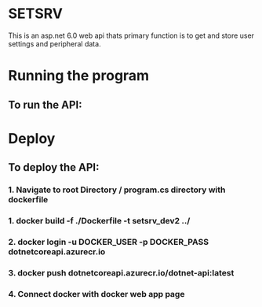 # SETSRV
This is an asp.net 6.0 web api thats primary function is to get and store user settings and peripheral data.

# Running the program
## To run the API:

# Deploy
## To deploy the API:
### 1. Navigate to root Directory / program.cs directory with dockerfile
### 1. docker build -f ./Dockerfile -t setsrv_dev2 ../
### 2. docker login -u DOCKER_USER -p DOCKER_PASS dotnetcoreapi.azurecr.io
### 3. docker push dotnetcoreapi.azurecr.io/dotnet-api:latest
### 4. Connect docker with docker web app page